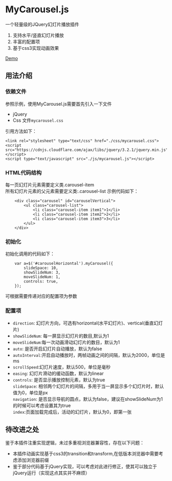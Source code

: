 # MyCarousel.js
一个轻量级的JQuery幻灯片播放插件   
1. 支持水平/竖直幻灯片播放
2. 丰富的配置项
3. 基于css3实现动画效果

[Demo](https://bobofangwei.github.io/UIcomponnets//%E8%BD%AE%E6%92%AD%E5%9B%BE/%E6%99%AE%E9%80%9A%E8%BD%AE%E6%92%AD%E5%9B%BE/demo/MyCarousel.html)

## 用法介绍
### 依赖文件
参照示例，使用MyCarousel.js需要首先引入一下文件
+ jQuery
+ Css 文件`mycarousel.css`

引用方法如下：  
```
<link rel="stylesheet" type="text/css" href="./css/mycarousel.css">
<script src="https://cdnjs.cloudflare.com/ajax/libs/jquery/3.2.1/jquery.min.js"></script>
<script type="text/javascript" src="./js/mycarousel.js"></script>
```
### HTML代码结构
每一页幻灯片元素需要定义类.carousel-item  
所有幻灯片元素的父元素需要定义类:.carousel-list
示例代码如下：
```
    <div class="carousel" id="carouselVertical">
        <ul class="carousel-list">
            <li class="carousel-item item1">1</li>
            <li class="carousel-item item2">2</li>
            <li class="carousel-item item3">3</li>
        </ul>
    </div>
```
### 初始化
初始化调用的代码如下：
```
    var a=$('#carouselHorizontal').myCarousel({
        slideSpace: 10,
        showSlideNum: 3,
        moveSlideNum: 1,
        controls: true,
    });
```
可根据需要传递对应的配置项为参数

### 配置项
* `direction`: 幻灯片方向，可选有horizontal(水平幻灯片)、vertical(垂直幻灯片)
* `showSlideNum`: 每一屏显示幻灯片的数目,默认为1
* `moveSlideNum`:每一次动画滑动幻灯片的数目，默认为1  
* `auto`: 是否开启幻灯片自动播放，默认为false 
* `autoInterval`:开启自动播放时，两帧动画之间的间隔，默认为2000，单位是ms
* `scrollSpeed`:幻灯片速度，默认500，单位是毫秒  
* `easing`: 幻灯片滑动的缓动函数，默认为linear  
* `controls`: 是否显示播放控制元素，默认为true  
`slideSpace`: 相邻两个幻灯片的间隔，多用于当一屏显示多个幻灯片时，默认值为0，单位是px  
`navigation`: 是否显示导航的圆点，默认为false，建议在showSlideNum为1的时候可以考虑设置其为true    
`index`:页面加载完成后，活动的幻灯片，默认为0，即第一张



## 待改进之处
鉴于本插件注重实现逻辑，未过多重视浏览器兼容性，存在以下问题：
- 本插件动画实现基于css3的transition和transform,在低版本浏览器中需要考虑添加浏览器前缀  
- 鉴于部分代码基于jQuery实现，可以考虑对此进行修正，使其可以独立于jQuery运行（实现这点其实并不麻烦）







